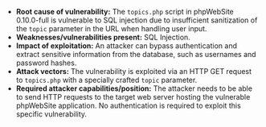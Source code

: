 - **Root cause of vulnerability:** The `topics.php` script in phpWebSite 0.10.0-full is vulnerable to SQL injection due to insufficient sanitization of the `topic` parameter in the URL when handling user input.
- **Weaknesses/vulnerabilities present:** SQL Injection.
- **Impact of exploitation:** An attacker can bypass authentication and extract sensitive information from the database, such as usernames and password hashes.
- **Attack vectors:** The vulnerability is exploited via an HTTP GET request to `topics.php` with a specially crafted `topic` parameter.
- **Required attacker capabilities/position:** The attacker needs to be able to send HTTP requests to the target web server hosting the vulnerable phpWebSite application. No authentication is required to exploit this specific vulnerability.